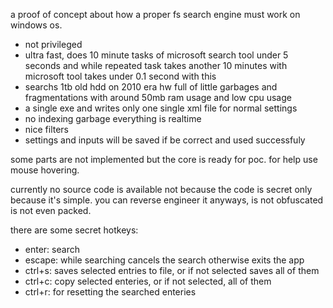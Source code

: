 a proof of concept about how a proper fs search engine must work on windows os.

- not privileged
- ultra fast, does 10 minute tasks of microsoft search tool under 5 seconds and while repeated task takes another 10 minutes with microsoft tool takes under 0.1 second with this
- searchs 1tb old hdd on 2010 era hw full of little garbages and fragmentations with around 50mb ram usage and low cpu usage
- a single exe and writes only one single xml file for normal settings
- no indexing garbage everything is realtime
- nice filters
- settings and inputs will be saved if be correct and used successfuly

some parts are not implemented but the core is ready for poc. for help use mouse hovering.

currently no source code is available not because the code is secret only because it's simple. you can reverse engineer it anyways, is not obfuscated is not even packed.

there are some secret hotkeys:
- enter: search
- escape: while searching cancels the search otherwise exits the app
- ctrl+s: saves selected entries to file, or if not selected saves all of them
- ctrl+c: copy selected enteries, or if not selected, all of them
- ctrl+r: for resetting the searched enteries
